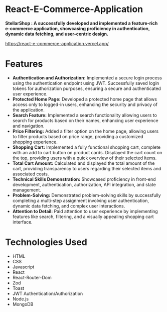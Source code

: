 # React-E-Commerce-Application

**StellarShop : A successfully developed and implemented a feature-rich e-commerce application, showcasing proficiency in authentication, dynamic data fetching, and user-centric design.**

https://react-e-commerce-application.vercel.app/

# Features

* **Authentication and Authorization:**
   Implemented a secure login process using the authentication endpoint using JWT. Successfully saved login tokens for authorization purposes, ensuring a secure and authenticated user experience.
* **Protected Home Page:**
  Developed a protected home page that allows access only to logged-in users, enhancing the security and privacy of the application.
* **Search Feature:**
  Implemented a search functionality allowing users to search for products based on their names, enhancing user experience and navigation.
* **Price Filtering:**
  Added a filter option on the home page, allowing users to filter products based on price range, providing a customized shopping experience.
* **Shopping Cart:**
  Implemented a fully functional shopping cart, complete with an add to cart button on product cards. Displayed the cart count on the top, providing users with a quick overview of their selected items.
* **Total Cart Amount:**
  Calculated and displayed the total amount of the cart, providing transparency to users regarding their selected items and associated costs.
* **Technical Skills Demonstration:**
  Showcased proficiency in front-end development, authentication, authorization, API integration, and state management.
* **Problem-Solving:**
  Demonstrated problem-solving skills by successfully completing a multi-step assignment involving user authentication, dynamic data fetching, and complex user interactions.
* **Attention to Detail:**
  Paid attention to user experience by implementing features like search, filtering, and a visually appealing shopping cart interface.

# Technologies Used

* HTML
* CSS
* Javascript
* React
* React-Router-Dom
* Zod
* Toast
* JWT Authentication/Authorization
* Node.js
* MongoDB
